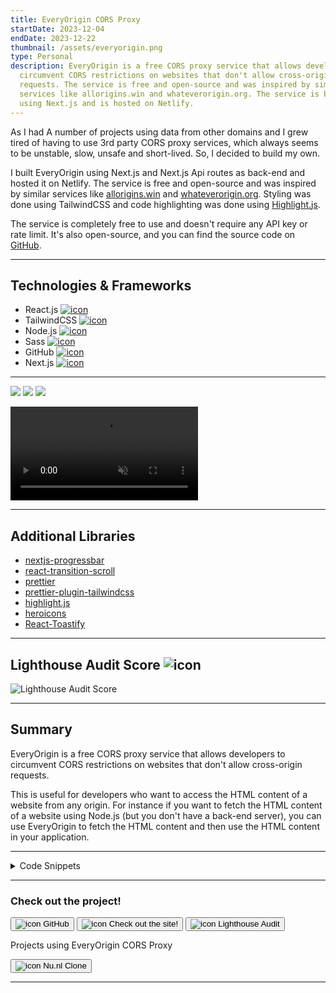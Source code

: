 ```yaml
---
title: EveryOrigin CORS Proxy
startDate: 2023-12-04
endDate: 2023-12-22
thumbnail: /assets/everyorigin.png
type: Personal
description: EveryOrigin is a free CORS proxy service that allows developers to
  circumvent CORS restrictions on websites that don't allow cross-origin
  requests. The service is free and open-source and was inspired by similar
  services like allorigins.win and whateverorigin.org. The service is built
  using Next.js and is hosted on Netlify.
---
```

As I had A number of projects using data from other domains and I grew tired of having to use 3rd party CORS proxy services, which always seems to be unstable, slow, unsafe and short-lived. So, I decided to build my own. 

I built EveryOrigin using Next.js and Next.js Api routes as back-end and hosted it on Netlify. The service is free and open-source and was inspired by similar services like [allorigins.win](https://allorigins.win) and [whateverorigin.org](https://whateverorigin.org).
Styling was done using TailwindCSS and code highlighting was done using [Highlight.js](https://highlightjs.org/).

The service is completely free to use and doesn't require any API key or rate limit. It's also open-source, and you can find the source code on [GitHub](https://github.com/alianza/everyorigin).

- - -

## Technologies & Frameworks

<ul class="icon-list">
<li>React.js <a href="https://react.dev/"><img src="/assets/react.png" alt="icon"></a></li>
<li>TailwindCSS <a href="https://tailwindcss.com/"><img src="/assets/tailwindcss.png" alt="icon"></a></li>
<li>Node.js <a href="https://nodejs.org/en"><img src="/assets/nodejs.png" alt="icon"></a></li>
<li>Sass <a href="https://sass-lang.com/"><img src="/assets/sass.png" alt="icon"></a></li>
<li>GitHub <a href="https://github.com/"><img src="/assets/github.png" alt="icon"></a></li>
<li>Next.js <a href="https://nextjs.org/"><img src="/assets/nextjs.png" alt="icon"></a></li>
</ul>

- - -

<div class="images-grid">
<img src="/assets/everyorigin_1.png" />
<img src="/assets/everyorigin_2.png" />
<img src="/assets/everyorigin_3.png" />
</div>

<video autoplay muted loop playsinline controls src="/assets/everyorigin.mp4"></video>

- - -

## Additional Libraries

* [nextjs-progressbar](https://www.npmjs.com/package/nextjs-progressbar)
* [react-transition-scroll](https://www.npmjs.com/package/react-transition-scroll)
* [prettier](https://www.npmjs.com/package/prettier)
* [prettier-plugin-tailwindcss](https://www.npmjs.com/package/prettier-plugin-tailwindcss)
* [highlight.js](https://highlightjs.org/)
* [heroicons](https://heroicons.com/)
* [React-Toastify](https://github.com/fkhadra/react-toastify)

- - -

## Lighthouse Audit Score ![icon](/assets/lighthouse.png)

![Lighthouse Audit Score](/assets/lighthouse_everyorigin.png "Lighthouse Audit Score")

- - -

## Summary

EveryOrigin is a free CORS proxy service that allows developers to circumvent CORS restrictions on websites that don't allow cross-origin requests.

This is useful for developers who want to access the HTML content of a website from any origin. For instance if you want to fetch the HTML content of a website using Node.js (but you don't have a back-end server), you can use EveryOrigin to fetch the HTML content and then use the HTML content in your application.

- - -

<details >
<summary>Code Snippets</summary>
<div>

The following are some code snippets of the project that are powerful, demonstrate good coding practices and that I'm proud of. The snippets demonstrate clean, concise and powerful code. *(Code has been compacted in some cases).*

**Index.jsx page** 
The code snippet below demonstrates the home index page of the website. It's a simple page that allows users to input a URL and fetch the HTML content of the website. The page also displays the HTML content and a code snippet of how to fetch the HTML content with Node.js using the fetch Api.

Styling was done using TailwindCSS and code highlighting was done using [Highlight.js](https://highlightjs.org/).

```jsx
export default function Home() {
  const [url, setUrl] = useState(defaultUrl);
  const [htmlContent, setHtmlContent] = useState("");
  const [loading, setLoading] = useState(false);
  const [error, setError] = useState(null);
  const [key, setKey] = useState(Date.now());
  const router = useRouter();
  const sampleCode = `const response = await fetch("https://${baseUrl}/get?url=${encodeURIComponent(
    url,
  )}");\nconst result = await response.text();`;

  useEffect(() => {
    if (!htmlContent) return;
    hljs.highlightAll();
  }, [htmlContent, loading]);

  const fetchHtml = async () => {
    setError(null);
    const start = Date.now();
    try {
      if (!url) throw new Error("URL is required");
      const validUrl = new URL(!url.includes("http://") && !url.includes("https://") ? `https://${url}` : url);
      setLoading(true);
      const response = await fetch(`/api/get?url=${encodeURIComponent(validUrl.toString())}`);
      const { html } = await response.json();
      if (!html) throw new Error("No HTML content found");
      if (html === htmlContent) return;
      triggerLoader(router);
      setKey(Date.now());
      setHtmlContent(html);
    } catch (error) {
      console.error("Error fetching HTML:", error);
      setError(error);
      setHtmlContent("");
    } finally {
      const end = Date.now();
      const duration = end - start;
      if (duration < 1000) await new Promise((resolve) => setTimeout(resolve, 1000 - duration));
      setLoading(false);
    }
  };

  const copySampleCode = async () => {
    await navigator.clipboard.writeText(sampleCode);
    const selection = window.getSelection();
    const range = document.createRange();
    range.selectNodeContents(document.getElementById("sampleCode"));
    selection.removeAllRanges();
    selection.addRange(range);
    toast.success("Code copied to clipboard");
  };

  return (
    <main
      className={`flex min-h-screen flex-col items-center justify-between gap-8 p-4 pt-12 text-neutral-900 sm:p-24 dark:text-neutral-100 ${inter.className}`}
    >
      <Head>
        <title>EveryOrigin</title>
        <meta
          name="description"
          content="
        EveryOrigin is a free CORS proxy that allows you to access the HTML content of any website from any origin.
        Free and open source. No Api keyrequired. No rate limit. No annoying ads. No tracking. No bullshit. Just a simple CORS proxy. Enjoy!
        "
        />
        <link rel="icon" href="/favicon.ico" />
      </Head>
      <header className="absolute top-0 flex w-full justify-end p-2 ">
        <p>
          Authored by:&nbsp;
          <a href="https://jwvbremen.nl" rel=" noopener noreferrer" target="_blank">
            Jan-Willem van Bremen
          </a>
        </p>
      </header>

      <div className="relative m-auto place-items-center after:absolute after:top-0 after:-z-20 after:h-[180px] after:w-[180px] after:animate-[pulse_10s_ease-in-out_infinite] after:bg-gradient-conic after:from-sky-200 after:via-blue-200 after:blur-2xl after:content-[''] after:sm:w-[360px] before:lg:h-[360px] before:dark:bg-gradient-to-br before:dark:from-transparent before:dark:to-blue-700/10 after:dark:from-sky-900 after:dark:via-[#0141ff]/40">
        <h1 className="inline-block text-4xl font-bold sm:text-6xl" style={{ overflowWrap: "anywhere" }}>
          EveryOrigin
        </h1>
        <h2 className="text-xl font-bold sm:text-3xl">The free CORS proxy</h2>
      </div>

      <div className="flex flex-col items-center gap-8">
        <p>
          EveryOrigin is a free CORS proxy that allows you to access any website from any origin. Inspired by{" "}
          <a href="https://allorigins.win" target="_blank">
            allorigins.win
          </a>{" "}
          and{" "}
          <a href="https://whateverorigin.org" target="_blank">
            whateverorigin.org
          </a>
          {", "}
          which was a humble open source clone of{" "}
          <a href=" https://anyorigin.com" target="_blank">
            AnyOrigin.com
          </a>
          . All of them are either dead 🪦 or dead slow now. 🩻 So I decided to make my own version. It's free and open
          source. No Api key required. No rate limit. No annoying ads. No tracking. No bullshit. Just a simple CORS
          proxy. Enjoy!
        </p>
      </div>

      <div className="font-sans">
        <h2 className="text-4xl font-bold">Usage</h2>
        <h3 className="text-lg font-bold">Fill in the URL you want to fetch</h3>
        <div className="flex flex-col rounded bg-neutral-100 p-2 text-neutral-900 shadow-md xs:flex-row">
          <span style={{ overflowWrap: "anywhere" }}>{`https://${baseUrl}/get?url=`}</span>
          <span
            className={`flex-grow ${
              url === defaultUrl ? "font-bold italic" : ""
            } outline-none empty:before:cursor-text empty:before:text-neutral-400 empty:before:content-['Enter_website_URL']`}
            contentEditable
            suppressContentEditableWarning
            onInput={(e) => setUrl(e.currentTarget.textContent.replaceAll(" ", "").replaceAll("\n", ""))}
            onKeyDown={async (e) => {
              if (e.key !== "Enter") return;
              e.preventDefault();
              await fetchHtml();
            }}
          >
            {defaultUrl}
          </span>

          <button
            className="-m-2 mt-0 rounded-b bg-blue-600 px-4 font-bold text-neutral-50 transition-colors hover:bg-blue-800 active:bg-blue-500 xs:-mt-2 xs:ml-2 xs:rounded-r xs:rounded-bl-none"
            onClick={fetchHtml}
          >
            Fetch
          </button>
        </div>
      </div>

      {loading && <Loader className="m-4" />}

      {error && !loading && <p className="p-4">Error fetching HTML content: {error.message}</p>}
      {htmlContent && !loading && (
        <TransitionScroll baseStyle={baseStyle} hiddenStyle={hiddenStyle} className="flex flex-col items-center">
          <h2 className="my-2 text-lg font-bold">HTML Content:</h2>
          <pre key={key} className="relative shadow-lg">
            <button
              className="absolute right-2 top-2 origin-center transition-transform hover:scale-110 active:scale-95"
              onClick={() => setHtmlContent("")}
            >
              <XMarkIcon className="h-8 w-8 stroke-2 text-neutral-900" />
            </button>
            <code className="language-html max-w-[calc(100vw-4em)] overflow-hidden rounded bg-neutral-100 p-2 text-neutral-800">
              {htmlContent}
            </code>
          </pre>

          <h2 className="mb-2 mt-6 text-lg font-bold">Node Fetch Example Code:</h2>
          <pre className="relative shadow-lg">
            <div className="flex justify-between rounded-t bg-slate-700 px-2 py-1">
              <span>Language: JavaScript</span>
              <ClipboardDocumentListIcon
                title="Copy code to clipboard"
                className="h-6 w-6 cursor-pointer text-neutral-100 transition-transform hover:scale-110 active:scale-95"
                onClick={copySampleCode}
              />
            </div>
            <code
              id="sampleCode"
              className="language-javascript overflow-hidden rounded-b bg-neutral-100 p-2 text-neutral-800"
              onDoubleClick={copySampleCode}
            >
              {sampleCode}
            </code>
          </pre>
        </TransitionScroll>
      )}
    </main>
  );
}
```

**Api get.js File**
The code snippet below demonstrates the Next.js Api route that fetches the HTML content of the website. The route is a simple GET request that fetches the HTML content of the website and returns it as a JSON object.

To facilitate CORS requests, the route sets the CORS headers to allow all origins, methods and headers.

```javascript
export default async function handler(req, res) {
  const { method } = req;
  let { url } = req.query;

  // Set CORS headers
  res.setHeader("Access-Control-Allow-Origin", "*");
  res.setHeader("Access-Control-Allow-Methods", "GET");
  res.setHeader("Access-Control-Allow-Headers", "Content-Type");

  switch (method) {
    case "GET":
      try {
        if (!url.includes("http://") && !url.includes("https://")) {
          url = "https://" + url;
        }
        const response = await fetch(encodeURI(url));
        const html = await response.text();
        res.status(200).json({ html });
      } catch (error) {
        console.error("Error fetching HTML:", error);
        res.status(500).json({ error: "Internal Server Error" });
      }
      break;
    default:
      res.status(400).json({ success: false, error: `Unhandled request method: ${method}` });
      break;
  }
}
```

</div>
</details>

- - -

### Check out the project!

[<button>![icon](/assets/github.png) GitHub</button>](https://github.com/alianza/everyorigin)
[<button>![icon](/assets/everyorigin.png) Check out the site!</button>](https://everyorigin.jwvbremen.nl/)
[<button>![icon](/assets/lighthouse.png) Lighthouse Audit</button>](/assets/lighthouse_everyorigin.html)

Projects using EveryOrigin CORS Proxy

[<button>![icon](/assets/nu.nl.webp) Nu.nl Clone</button>](https://nu.jwvbremen.nl/)

- - -
